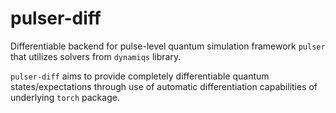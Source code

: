 # pulser-diff

Differentiable backend for pulse-level quantum simulation framework ``pulser`` that utilizes solvers from `dynamiqs` library. 

`pulser-diff` aims to provide completely differentiable quantum states/expectations through use of automatic differentiation capabilities of underlying `torch` package.

